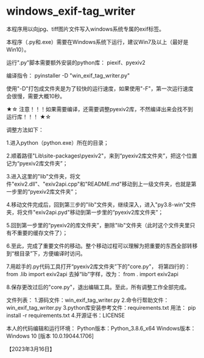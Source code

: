 # windows_exif-tag_writer
本程序用以向jpg、tiff图片文件写入windows系统专属的exif标签。

本程序（.py和.exe）需要在Windows系统下运行，建议Win7及以上（最好是Win10）。

运行".py"脚本需要额外安装的python库：
piexif、pyexiv2



编译指令：
pyinstaller -D "win_exif_tag_writer.py"

使用"-D"打包成文件夹是为了较快的运行速度，如果使用"-F"，第一次运行速度会很慢，需要大概10秒。

★☆ 注意！！！如果需要编译，还需要调整pyexiv2库，不然编译出来会找不到运行库！！！ ★☆

调整方法如下：

1.进入python（python.exe）所在的目录；

2.顺着路径"Lib\site-packages\pyexiv2"，来到“pyexiv2库文件夹”，把这个位置记为“pyexiv2库文件夹”；

3.进入这里的"lib"文件夹，将文件"exiv2.dll"、"exiv2api.cpp"和"README.md"移动到上一级文件夹，也就是第一步里的“pyexiv2库文件夹”；

4.移动文件完成后，回到第三步的"lib"文件夹，继续深入，进入"py3.8-win"文件夹，将文件"exiv2api.pyd"移动到第一步里的“pyexiv2库文件夹”；

5.回到第一步里的“pyexiv2的库文件夹”，删除"lib"文件夹（此时这个文件夹里只有不重要的缓存文件了）；

6.至此，完成了重要文件的移动。整个移动过程可以理解为把重要的东西全部转移到“根目录”下，方便编译时访问。

7.用趁手的.py代码工具打开“pyexiv2库文件夹”下的"core.py"，
  将第四行的：
  from .lib import exiv2api
  去掉“lib”字样，改为：
  from . import exiv2api

8.保存更改过后的"core.py"，退出编辑工具。至此，所有调整工作全部完成。


文件列表：
1.源码文件：win_exif_tag_writer.py
2.命令行帮助文件：win_exif_tag_writer.py
3.python库安装参考文件：requirements.txt
  用法： pip install -r requirements.txt
4.开源证书：LICENSE

本人的代码编辑和运行环境：
Python版本：Python_3.8.6_x64
Windows版本：Windows 10 [版本 10.0.19044.1706]

【2023年3月16日】
